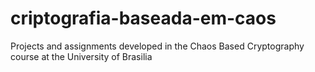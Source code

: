 # criptografia-baseada-em-caos
Projects and assignments developed in the Chaos Based Cryptography course at the University of Brasilia
